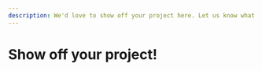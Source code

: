 ```yaml
---
description: We'd love to show off your project here. Let us know what you are up to!
---
```


# Show off your project!

